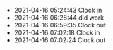 - 2021-04-16 05:24:43 Clock in
- 2021-04-16 06:28:44 did work
- 2021-04-16 06:59:35 Clock out
- 2021-04-16 07:02:18 Clock in
- 2021-04-16 07:02:24 Clock out
